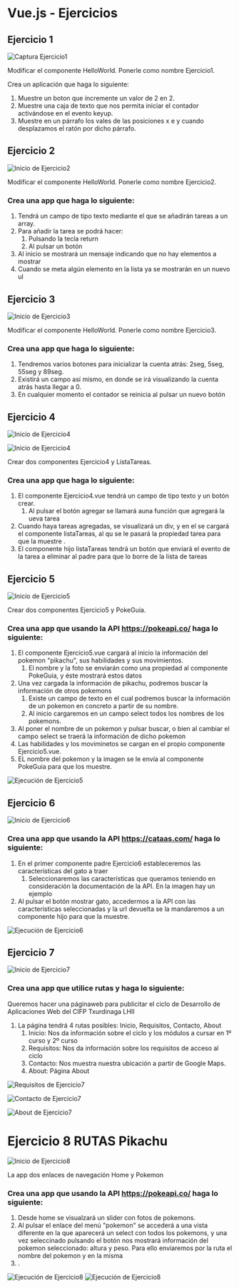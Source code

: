 # Vue.js - Ejercicios

## Ejercicio 1

![Captura Ejercicio1](./Imagenes/CapturaEjer1.JPG)

Modificar el componente HelloWorld. Ponerle como nombre Ejercicio1.

Crea un aplicación que haga lo siguiente:

1.  Muestre un boton que incremente un valor de 2 en 2.
2.  Muestre una caja de texto que nos permita iniciar el contador activándose en el evento keyup.
3.  Muestre en un párrafo los vales de las posiciones x e y cuando desplazamos el ratón por dicho párrafo.

## Ejercicio 2

![Inicio de Ejercicio2](./Imagenes/CapturaEjer2.JPG)

Modificar el componente HelloWorld. Ponerle como nombre Ejercicio2.

### Crea una app que haga lo siguiente:

1.  Tendrá un campo de tipo texto mediante el que se añadirán tareas a un array.
2.  Para añadir la tarea se podrá hacer:
    1.  Pulsando la tecla return
    2.  Al pulsar un botón
3.  Al inicio se mostrará un mensaje indicando que no hay elementos a mostrar
4.  Cuando se meta algún elemento en la lista ya se mostrarán en un nuevo ul

## Ejercicio 3

![Inicio de Ejercicio3](./Imagenes/Ejer3.JPG)

Modificar el componente HelloWorld. Ponerle como nombre Ejercicio3.

### Crea una app que haga lo siguiente:

1.  Tendremos varios botones para inicializar la cuenta atrás: 2seg, 5seg, 55seg y 89seg.
2.  Existirá un campo así mismo, en donde se irá visualizando la cuenta atrás hasta llegar a 0.
3.  En cualquier momento el contador se reinicia al pulsar un nuevo botón

## Ejercicio 4

![Inicio de Ejercicio4](./Imagenes/CapturaEjercicio4-0.JPG)

![Inicio de Ejercicio4](./Imagenes/CapturaEjercicio4.JPG)

Crear dos componentes Ejercicio4 y ListaTareas.

### Crea una app que haga lo siguiente:

1.  El componente Ejercicio4.vue tendrá un campo de tipo texto y un botón crear.
    1.  Al pulsar el botón agregar se llamará auna función que agregará la ueva tarea
2.  Cuando haya tareas agregadas, se visualizará un div, y en el se cargará el componente listaTareas, al qu se le pasará la propiedad tarea para que la muestre .
3.  El componente hijo listaTareas tendrá un botón que enviará el evento de la tarea a eliminar al padre para que lo borre de la lista de tareas

## Ejercicio 5

![Inicio de Ejercicio5](./Imagenes/CapturaEjercicio_5-0.JPG)

Crear dos componentes Ejercicio5 y PokeGuia.

### Crea una app que usando la API https://pokeapi.co/ haga lo siguiente:

1.  El componente Ejercicio5.vue cargará al inicio la información del pokemon "pikachu", sus habilidades y sus movimientos.
    1.  El nombre y la foto se enviarán como una propiedad al componente PokeGuia, y éste mostrará estos datos
2.  Una vez cargada la información de pikachu, podremos buscar la información de otros pokemons
    1.  Existe un campo de texto en el cual podremos buscar la información de un pokemon en concreto a partir de su nombre.
    2.  Al inicio cargaremos en un campo select todos los nombres de los pokemons.
3.  Al poner el nombre de un pokemon y pulsar buscar, o bien al cambiar el campo select se traerá la información de dicho pokemon
4.  Las habilidades y los moviminetos se cargan en el propio componente Ejercicio5.vue.
5.  EL nombre del pokemon y la imagen se le envía al componente PokeGuia para que los muestre.

![Ejecución de Ejercicio5](./Imagenes/CapturaEjercicio_5-1.JPG)

## Ejercicio 6

![Inicio de Ejercicio6](./Imagenes/CapturaEjercicio_6-0.JPG)

### Crea una app que usando la API https://cataas.com/ haga lo siguiente:

1.  En el primer componente padre Ejercicio6 estableceremos las características del gato a traer
    1.  Seleccionaremos las características que queramos teniendo en consideración la documentación de la API. En la imagen hay un ejemplo
2.  Al pulsar el botón mostrar gato, accedermos a la API con las características seleccionadas y la url devuelta se la mandaremos a un componente hijo para que la muestre.

![Ejecución de Ejercicio6](./Imagenes/CapturaEjercicio_6-1.JPG)

## Ejercicio 7

![Inicio de Ejercicio7](./Imagenes/CapturaEjercicio_7-Inicio.JPG)

### Crea una app que utilice rutas y haga lo siguiente:

Queremos hacer una páginaweb para publicitar el ciclo de Desarrollo de Aplicaciones Web del CIFP Txurdinaga LHII

1.  La página tendrá 4 rutas posibles: Inicio, Requisitos, Contacto, About
    1.  Inicio: Nos da información sobre el ciclo y los módulos a cursar en 1º curso y 2º curso
    2.  Requisitos: Nos da información sobre los requisitos de acceso al ciclo
    3.  Contacto: Nos muestra nuestra ubicación a partir de Google Maps.
    4.  About: Página About

![Requisitos de Ejercicio7](./Imagenes/CapturaEjercicio_7-Requisitos.JPG)

![Contacto de Ejercicio7](./Imagenes/CapturaEjercicio_7-Contacto.JPG)

![About de Ejercicio7](./Imagenes/CapturaEjercicio_7-About.JPG)

# Ejercicio 8 RUTAS Pikachu

![Inicio de Ejercicio8](./Imagenes/CapturaEjercicio_8-0.png)

La app dos enlaces de navegación Home y Pokemon

### Crea una app que usando la API https://pokeapi.co/ haga lo siguiente:
1. Desde home se visualzará un slider con fotos de pokemons.
2. Al pulsar el enlace del menú "pokemon" se accederá a una vista diferente en la que aparecerá un select con todos los pokemons, y una vez seleccinado pulsando el botón nos mostrará información del pokemon seleccionado: altura y peso. Para ello enviaremos por la ruta el nombre del pokemon y en la misma 
2. .

![Ejecución de Ejercicio8](./Imagenes/CapturaEjercicio_8-1.png)
![Ejecución de Ejercicio8](./Imagenes/CapturaEjercicio_8-2.png)
